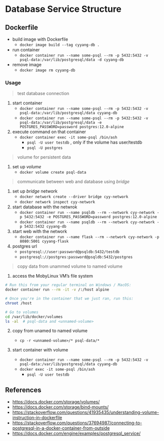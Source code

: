 # Database Service Structure

## Dockerfile

+ build image with Dockerfile
  + `docker image build --tag cyyang-db .`
+ run container
  + `docker container run --name some-psql --rm -p 5432:5432 -v psql-data:/var/lib/postgresql/data -d cyyang-db`
+ remove image
  + `docker image rm cyyang-db`

### Usage

> test database connection

1. start container
    + `docker container run --name some-psql --rm -p 5432:5432 -v psql-data:/var/lib/postgresql/data cyyang-db`
    + `docker container run --name some-psql --rm -p 5432:5432 -v psql-data:/var/lib/postgresql/data -e POSTGRES_PASSWORD=password postgres:12.0-alpine`
2. execute command on that container
    + `docker container exec -it some-psql /bin/ash`
      + `psql -U user testdb` , only if the volume has user/testdb
      + `psql -U postgres`

> volume for persistent data

1. set up _volume_
    + `docker volume create psql-data`

> communicate between web and database using _bridge_

1. set up _bridge_ network
    + `docker network create --driver bridge cyy-network`
    + `docker network inspect cyy-network`
2. start database with the netwrok
    + `docker container run --name psqldb --rm --network cyy-network -p 5432:5432 -e POSTGRES_PASSWORD=password postgres:12.0-alpine`
    + `docker container run --name psqldb --rm --network cyy-network -p 5432:5432 cyyang-db`
3. start web with the network
    + `docker container run --name flask --rm --network cyy-network -p 8080:5001 cyyang-flask`
4. postgres url
    + `postgresql://user:password@psqldb:5432/testdb`
    + `postgresql://postgres:password@psqldb:5432/postgres`

> copy data from unammed volume to named volume

1. access the MobyLinux VM’s file system
```bash
# Run this from your regular terminal on Windows / MacOS:
docker container run --rm -it -v /:/host alpine

# Once you're in the container that we just ran, run this:
chroot /host

# Go to volumes
cd /var/lib/docker/volumes
ls -al  # psql-data and <unnamed-volume>
```

2. copy from unamed to named volume
    + `cp -r <unnamed-volume>/* psql-data/*`

3. start container with volume
    + `docker container run --name some-psql --rm -p 5432:5432 -v psql-data:/var/lib/postgresql/data cyyang-db`
    + `docker exec -it some-psql /bin/ash`
      + `psql -U user testdb`




## References

+ https://docs.docker.com/storage/volumes/
+ https://docs.docker.com/storage/bind-mounts/
+ https://stackoverflow.com/questions/41935435/understanding-volume-instruction-in-dockerfile
+ https://stackoverflow.com/questions/37694987/connecting-to-postgresql-in-a-docker-container-from-outside
+ https://docs.docker.com/engine/examples/postgresql_service/
